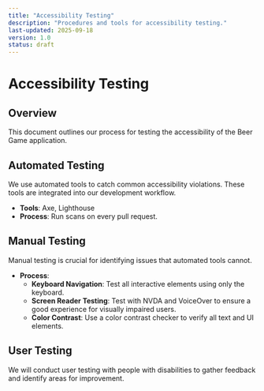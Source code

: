 ```yaml
---
title: "Accessibility Testing"
description: "Procedures and tools for accessibility testing."
last-updated: 2025-09-18
version: 1.0
status: draft
---
```


# Accessibility Testing

## Overview
This document outlines our process for testing the accessibility of the Beer Game application.

## Automated Testing
We use automated tools to catch common accessibility violations. These tools are integrated into our development workflow.
- **Tools**: Axe, Lighthouse
- **Process**: Run scans on every pull request.

## Manual Testing
Manual testing is crucial for identifying issues that automated tools cannot.
- **Process**:
  - **Keyboard Navigation**: Test all interactive elements using only the keyboard.
  - **Screen Reader Testing**: Test with NVDA and VoiceOver to ensure a good experience for visually impaired users.
  - **Color Contrast**: Use a color contrast checker to verify all text and UI elements.

## User Testing
We will conduct user testing with people with disabilities to gather feedback and identify areas for improvement.
